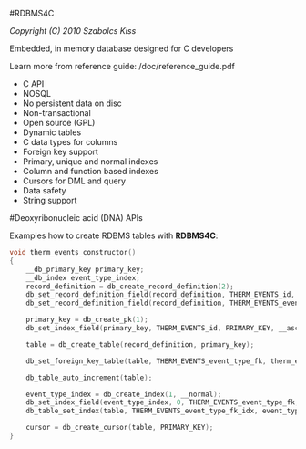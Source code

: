 #RDBMS4C

*Copyright (C) 2010  Szabolcs Kiss*

Embedded, in memory database designed for C developers

Learn more from reference guide:
/doc/reference_guide.pdf

 - C API
 - NOSQL
 - No persistent data on disc
 - Non-transactional
 - Open source (GPL)
 - Dynamic tables
 - C data types for columns
 - Foreign key support
 - Primary, unique and normal indexes
 - Column and function based indexes
 - Cursors for DML and query
 - Data safety
 - String support

#Deoxyribonucleic acid (DNA) APIs

Examples how to create RDBMS tables with **RDBMS4C**:

```c
void therm_events_constructor()
{
    __db_primary_key primary_key;
    __db_index event_type_index;
    record_definition = db_create_record_definition(2);
    db_set_record_definition_field(record_definition, THERM_EVENTS_id, "id", __NOT_NULL, __unsigned_long);
    db_set_record_definition_field(record_definition, THERM_EVENTS_event_type_fk, "event_type_fk", __NOT_NULL, __foreign_key);

    primary_key = db_create_pk(1);
    db_set_index_field(primary_key, THERM_EVENTS_id, PRIMARY_KEY, __asc);

    table = db_create_table(record_definition, primary_key);

    db_set_foreign_key_table(table, THERM_EVENTS_event_type_fk, therm_event_type_foreign_key_parent());

    db_table_auto_increment(table);

    event_type_index = db_create_index(1, __normal);
    db_set_index_field(event_type_index, 0, THERM_EVENTS_event_type_fk, __asc);
    db_table_set_index(table, THERM_EVENTS_event_type_fk_idx, event_type_index);

    cursor = db_create_cursor(table, PRIMARY_KEY);
}
```
